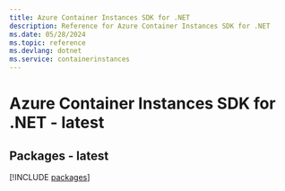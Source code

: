 ```yaml
---
title: Azure Container Instances SDK for .NET
description: Reference for Azure Container Instances SDK for .NET
ms.date: 05/28/2024
ms.topic: reference
ms.devlang: dotnet
ms.service: containerinstances
---
```

# Azure Container Instances SDK for .NET - latest
## Packages - latest
[!INCLUDE [packages](container-instances-index.md)]